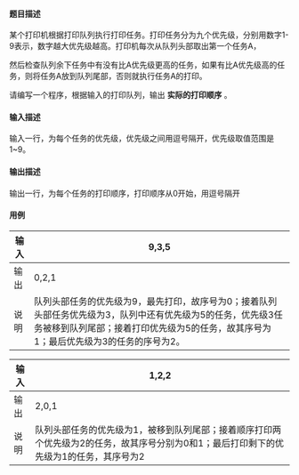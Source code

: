 #### 题目描述

某个打印机根据打印队列执行打印任务。打印任务分为九个优先级，分别用数字1-9表示，数字越大优先级越高。打印机每次从队列头部取出第一个任务A，

然后检查队列余下任务中有没有比A优先级更高的任务，如果有比A优先级高的任务，则将任务A放到队列尾部，否则就执行任务A的打印。

请编写一个程序，根据输入的打印队列，输出 **实际的打印顺序** 。

#### 输入描述

输入一行，为每个任务的优先级，优先级之间用逗号隔开，优先级取值范围是1~9。

#### 输出描述

输出一行，为每个任务的打印顺序，打印顺序从0开始，用逗号隔开

#### 用例


| 输入 | 9,3,5                                                                                                                                                                                               |
| ------ | ----------------------------------------------------------------------------------------------------------------------------------------------------------------------------------------------------- |
| 输出 | 0,2,1                                                                                                                                                                                               |
| 说明 | 队列头部任务的优先级为9，最先打印，故序号为0；接着队列头部任务优先级为3，队列中还有优先级为5的任务，优先级3任务被移到队列尾部；接着打印优先级为5的任务，故其序号为1；最后优先级为3的任务的序号为2。 |


| 输入 | 1,2,2                                                                                                                                  |
| ------ | ---------------------------------------------------------------------------------------------------------------------------------------- |
| 输出 | 2,0,1                                                                                                                                  |
| 说明 | 队列头部任务的优先级为1，被移到队列尾部；接着顺序打印两个优先级为2的任务，故其序号分别为0和1；最后打印剩下的优先级为1的任务，其序号为2 |
